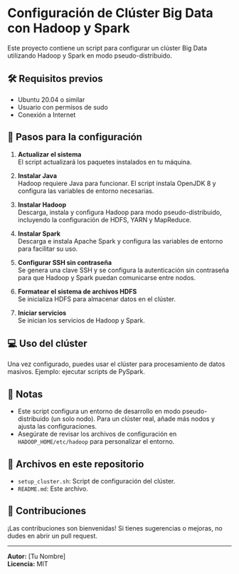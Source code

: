 
# Configuración de Clúster Big Data con Hadoop y Spark

Este proyecto contiene un script para configurar un clúster Big Data utilizando Hadoop y Spark en modo pseudo-distribuido.

## 🛠️ Requisitos previos
- Ubuntu 20.04 o similar
- Usuario con permisos de sudo
- Conexión a Internet

## 🚀 Pasos para la configuración

1. **Actualizar el sistema**  
   El script actualizará los paquetes instalados en tu máquina.  

2. **Instalar Java**  
   Hadoop requiere Java para funcionar. El script instala OpenJDK 8 y configura las variables de entorno necesarias.

3. **Instalar Hadoop**  
   Descarga, instala y configura Hadoop para modo pseudo-distribuido, incluyendo la configuración de HDFS, YARN y MapReduce.

4. **Instalar Spark**  
   Descarga e instala Apache Spark y configura las variables de entorno para facilitar su uso.

5. **Configurar SSH sin contraseña**  
   Se genera una clave SSH y se configura la autenticación sin contraseña para que Hadoop y Spark puedan comunicarse entre nodos.

6. **Formatear el sistema de archivos HDFS**  
   Se inicializa HDFS para almacenar datos en el clúster.

7. **Iniciar servicios**  
   Se inician los servicios de Hadoop y Spark.

## 💻 Uso del clúster
Una vez configurado, puedes usar el clúster para procesamiento de datos masivos. Ejemplo: ejecutar scripts de PySpark.

## 📝 Notas
- Este script configura un entorno de desarrollo en modo pseudo-distribuido (un solo nodo). Para un clúster real, añade más nodos y ajusta las configuraciones.
- Asegúrate de revisar los archivos de configuración en `HADOOP_HOME/etc/hadoop` para personalizar el entorno.

## 📂 Archivos en este repositorio
- `setup_cluster.sh`: Script de configuración del clúster.
- `README.md`: Este archivo.

## 🤝 Contribuciones
¡Las contribuciones son bienvenidas! Si tienes sugerencias o mejoras, no dudes en abrir un pull request.

---

**Autor:** [Tu Nombre]  
**Licencia:** MIT
